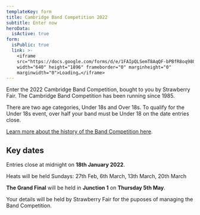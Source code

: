 ```yaml
---
templateKey: form
title: Cambridge Band Competition 2022
subtitle: Enter now
heroData:
  isActive: true
form:
  isPublic: true
  link: >-
    <iframe
    src="https://docs.google.com/forms/d/e/1FAIpQLSemT8AqQF-bPBfR8oq980bwGxCo6JWrfVclrazYcnuhBLOyKA/viewform?embedded=true"
    width="640" height="1896" frameborder="0" marginheight="0"
    marginwidth="0">Loading…</iframe>
---
```

Enter the 2022 Cambridge Band Competition, bought to you by Strawberry Fair. The Cambridge Band Competition has been running since 1985. 

There are two age categories, Under 18s and Over 18s. To qualify for the Under 18s event, over half your band must be Under 18 on the date entries close. 

[Learn more about the history of the Band Competition here](/about/cambridge-band-competition/). 

## Key dates

Entries close at midnight on **18th January 2022**. 

Heats will be held Sundays: 27th Feb, 6th March, 13th March, 20th March

**The Grand Final** will be held in **Junction 1** on **Thursday 5th May**. 

Your details will be held by Strawberry Fair for the puposes of managing the Band Competition.
